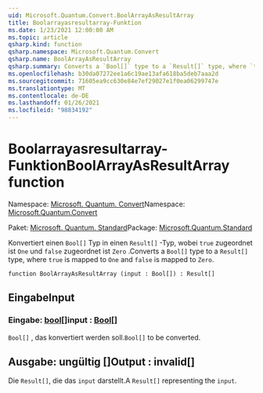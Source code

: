 ```yaml
---
uid: Microsoft.Quantum.Convert.BoolArrayAsResultArray
title: Boolarrayasresultarray-Funktion
ms.date: 1/23/2021 12:00:00 AM
ms.topic: article
qsharp.kind: function
qsharp.namespace: Microsoft.Quantum.Convert
qsharp.name: BoolArrayAsResultArray
qsharp.summary: Converts a `Bool[]` type to a `Result[]` type, where `true` is mapped to `One` and `false` is mapped to `Zero`.
ms.openlocfilehash: b30da07272ee1a6c19ae13afa618ba5deb7aaa2d
ms.sourcegitcommit: 71605ea9cc630e84e7ef29027e1f0ea06299747e
ms.translationtype: MT
ms.contentlocale: de-DE
ms.lasthandoff: 01/26/2021
ms.locfileid: "98834192"
---
```

# <a name="boolarrayasresultarray-function"></a><span data-ttu-id="d1107-102">Boolarrayasresultarray-Funktion</span><span class="sxs-lookup"><span data-stu-id="d1107-102">BoolArrayAsResultArray function</span></span>

<span data-ttu-id="d1107-103">Namespace: [Microsoft. Quantum. Convert](xref:Microsoft.Quantum.Convert)</span><span class="sxs-lookup"><span data-stu-id="d1107-103">Namespace: [Microsoft.Quantum.Convert](xref:Microsoft.Quantum.Convert)</span></span>

<span data-ttu-id="d1107-104">Paket: [Microsoft. Quantum. Standard](https://nuget.org/packages/Microsoft.Quantum.Standard)</span><span class="sxs-lookup"><span data-stu-id="d1107-104">Package: [Microsoft.Quantum.Standard](https://nuget.org/packages/Microsoft.Quantum.Standard)</span></span>


<span data-ttu-id="d1107-105">Konvertiert einen `Bool[]` Typ in einen `Result[]` -Typ, wobei `true` zugeordnet ist `One` und `false` zugeordnet ist `Zero` .</span><span class="sxs-lookup"><span data-stu-id="d1107-105">Converts a `Bool[]` type to a `Result[]` type, where `true` is mapped to `One` and `false` is mapped to `Zero`.</span></span>

```qsharp
function BoolArrayAsResultArray (input : Bool[]) : Result[]
```


## <a name="input"></a><span data-ttu-id="d1107-106">Eingabe</span><span class="sxs-lookup"><span data-stu-id="d1107-106">Input</span></span>

### <a name="input--bool"></a><span data-ttu-id="d1107-107">Eingabe: [bool](xref:microsoft.quantum.lang-ref.bool)[]</span><span class="sxs-lookup"><span data-stu-id="d1107-107">input : [Bool](xref:microsoft.quantum.lang-ref.bool)[]</span></span>

<span data-ttu-id="d1107-108">`Bool[]` , das konvertiert werden soll.</span><span class="sxs-lookup"><span data-stu-id="d1107-108">`Bool[]` to be converted.</span></span>



## <a name="output--__invalidresult__"></a><span data-ttu-id="d1107-109">Ausgabe: __ungültig <Result>__[]</span><span class="sxs-lookup"><span data-stu-id="d1107-109">Output : __invalid<Result>__[]</span></span>

<span data-ttu-id="d1107-110">Die `Result[]`, die das `input` darstellt.</span><span class="sxs-lookup"><span data-stu-id="d1107-110">A `Result[]` representing the `input`.</span></span>